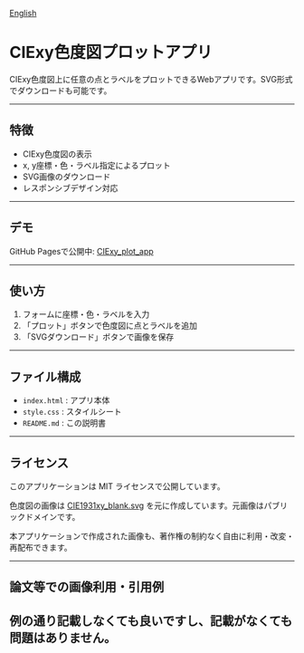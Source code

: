 [English](README_en.md)
# CIExy色度図プロットアプリ

CIExy色度図上に任意の点とラベルをプロットできるWebアプリです。SVG形式でダウンロードも可能です。

---

## 特徴

- CIExy色度図の表示
- x, y座標・色・ラベル指定によるプロット
- SVG画像のダウンロード
- レスポンシブデザイン対応

---

## デモ

GitHub Pagesで公開中: [CIExy_plot_app](https://ryota1431.github.io/CIExy_plot_app/)

---

## 使い方

1. フォームに座標・色・ラベルを入力
2. 「プロット」ボタンで色度図に点とラベルを追加
3. 「SVGダウンロード」ボタンで画像を保存

---

## ファイル構成

- `index.html` : アプリ本体
- `style.css` : スタイルシート
- `README.md` : この説明書

---

## ライセンス

このアプリケーションは MIT ライセンスで公開しています。

色度図の画像は [CIE1931xy_blank.svg](https://commons.wikimedia.org/wiki/File:CIE1931xy_blank.svg) を元に作成しています。元画像はパブリックドメインです。

本アプリケーションで作成された画像も、著作権の制約なく自由に利用・改変・再配布できます。

---

## 論文等での画像利用・引用例

例の通り記載しなくても良いですし、記載がなくても問題はありません。
---

